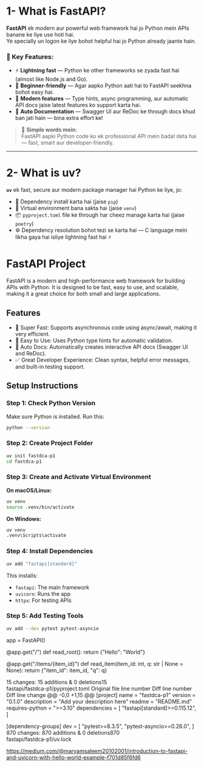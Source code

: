 # 1- What is FastAPI?

**FastAPI** ek modern aur powerful web framework hai jo Python mein APIs banane ke liye use hoti hai.  
Ye specially un logon ke liye bohot helpful hai jo Python already jaante hain.

### 🔹 Key Features:

- ⚡ **Lightning fast** — Python ke other frameworks se zyada fast hai (almost like Node.js and Go).
- 👶 **Beginner-friendly** — Agar aapko Python aati hai to FastAPI seekhna bohot easy hai.
- 🧠 **Modern features** — Type hints, async programming, aur automatic API docs jaise latest features ko support karta hai.
- 📄 **Auto Documentation** — Swagger UI aur ReDoc ke through docs khud ban jati hain — bina extra effort ke!

> 🧠 **Simple words mein**:  
> FastAPI aapki Python code ko ek professional API mein badal deta hai — fast, smart aur developer-friendly.

---

# 2- What is uv?

**`uv`** ek fast, secure aur modern package manager hai Python ke liye, jo:

- 🧩 Dependency install karta hai (jaise `pip`)
- 🧪 Virtual environment bana sakta hai (jaise `venv`)
- 📦 `pyproject.toml` file ke through har cheez manage karta hai (jaise `poetry`)
- ⚙️ Dependency resolution bohot tezi se karta hai — C language mein likha gaya hai isliye lightning fast hai ⚡




# FastAPI Project

FastAPI is a modern and high-performance web framework for building APIs with Python. It is designed to be fast, easy to use, and scalable, making it a great choice for both small and large applications.

## Features

- 🚀 Super Fast: Supports asynchronous code using async/await, making it very efficient.
- 🧩 Easy to Use: Uses Python type hints for automatic validation.
- 📄 Auto Docs: Automatically creates interactive API docs (Swagger UI and ReDoc).
- ✅ Great Developer Experience: Clean syntax, helpful error messages, and built-in testing support.


## Setup Instructions

### Step 1: Check Python Version

Make sure Python is installed. Run this:

```bash
python --version
```

### Step 2: Create Project Folder

```bash
uv init fastdca-p1
cd fastdca-p1
```

### Step 3: Create and Activate Virtual Environment

**On macOS/Linux:**

```bash
uv venv
source .venv/bin/activate
```

**On Windows:**

```bash
uv venv
.venv\Scripts\activate
```

### Step 4: Install Dependencies

```bash
uv add "fastapi[standard]"
```

This installs:

- `fastapi`: The main framework
- `uvicorn`: Runs the app
- `httpx`: For testing APIs

### Step 5: Add Testing Tools

```bash
uv add --dev pytest pytest-asyncio
```


app = FastAPI()

@app.get("/")
def read_root():
    return {"Hello": "World"}

@app.get("/items/{item_id}")
def read_item(item_id: int, q: str | None = None):
    return {"item_id": item_id, "q": q}



 15 changes: 15 additions & 0 deletions15  
fastapi/fastdca-p1/pyproject.toml
Original file line number	Diff line number	Diff line change
@@ -0,0 +1,15 @@
[project]
name = "fastdca-p1"
version = "0.1.0"
description = "Add your description here"
readme = "README.md"
requires-python = ">=3.10"
dependencies = [
    "fastapi[standard]>=0.115.12",
]

[dependency-groups]
dev = [
    "pytest>=8.3.5",
    "pytest-asyncio>=0.26.0",
]
 870 changes: 870 additions & 0 deletions870  
fastapi/fastdca-p1/uv.lock


https://medium.com/@maryamsaleem20102001/introduction-to-fastapi-and-uvicorn-with-hello-world-example-f701d85f6fd6
